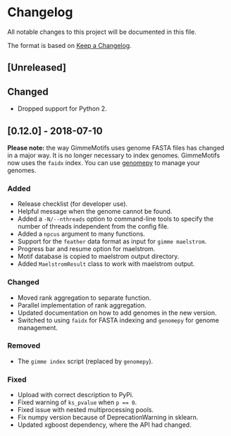 # Changelog
All notable changes to this project will be documented in this file.

The format is based on [Keep a Changelog](http://keepachangelog.com/en/1.0.0/).

## [Unreleased]

## Changed

- Dropped support for Python 2.

## [0.12.0] - 2018-07-10

**Please note:** the way GimmeMotifs uses genome FASTA files has changed in a
major way. It is no longer necessary to index genomes. GimmeMotifs now uses the
`faidx` index. You can use [genomepy](http://github.com/simonvh/genomepy) to
manage your genomes.

### Added

- Release checklist (for developer use).
- Helpful message when the genome cannot be found.
- Added a `-N/--nthreads` option to command-line tools to specify the number of
  threads independent from the config file.
- Added a `npcus` argument to many functions.
- Support for the `feather` data format as input for `gimme maelstrom`.
- Progress bar and resume option for maelstrom.
- Motif database is copied to maelstrom output directory.
- Added `MaelstromResult` class to work with maelstrom output.

### Changed

- Moved rank aggregation to separate function.
- Parallel implementation of rank aggregation.
- Updated documentation on how to add genomes in the new version.
- Switched to using `faidx` for FASTA indexing and `genomepy` for genome
  management.

### Removed

- The `gimme index` script (replaced by `genomepy`).

### Fixed

- Upload with correct description to PyPi.
- Fixed warning of `ks_pvalue` when `p == 0`.
- Fixed issue with nested multiprocessing pools.
- Fix numpy version because of DeprecationWarning in sklearn.
- Updated xgboost dependency, where the API had changed.
